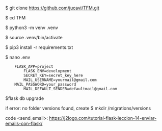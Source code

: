 $ git clone https://github.com/jucavi/TFM.git

$ cd TFM

$ python3 -m venv .venv

$ source .venv/bin/activate

$ pip3 install -r requirements.txt

$ nano .env

		FLASK_APP=project
    		FLASK_ENV=development
    		SECRET_KEY=secret_key_here
    		MAIL_USERNAME=yourmail@gmail.com
   		MAIL_PASSWORD=your_password
    		MAIL_DEFAULT_SENDER=defaultmail@gmail.com

$flask db upgrade

if error: no folder versions found,
create 
		$ mkdir /migrations/versions



code <send_email>: https://j2logo.com/tutorial-flask-leccion-14-enviar-emails-con-flask/

